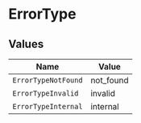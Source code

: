 # ErrorType


## Values

| Name                | Value               |
| ------------------- | ------------------- |
| `ErrorTypeNotFound` | not_found           |
| `ErrorTypeInvalid`  | invalid             |
| `ErrorTypeInternal` | internal            |